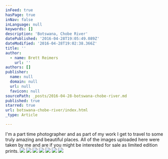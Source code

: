 ```yaml
---
inFeed: true
hasPage: true
inNav: false
inLanguage: null
keywords: []
description: 'Botswana, Chobe River'
datePublished: '2016-04-28T19:05:49.089Z'
dateModified: '2016-04-28T19:02:38.366Z'
title: ''
author:
  - name: Brett Reimers
    url: ''
authors: []
publisher:
  name: null
  domain: null
  url: null
  favicon: null
sourcePath: _posts/2016-04-28-botswana-chobe-river.md
published: true
starred: true
url: botswana-chobe-river/index.html
_type: Article

---
```

I'm a part time photographer and as part of my work I get to travel to some truly amazing and beautiful places. All of the images uploaded here were taken by me and are if you might be interested for sale as limited edition prints.
![](https://the-grid-user-content.s3-us-west-2.amazonaws.com/110d4b9e-3afd-4130-aa94-cd7e3a2767b4.jpg)
![](https://s3-us-west-2.amazonaws.com/the-grid-img/p/f38a124d0fa05261b767b71bfb621a8cb98563f1.jpg)
![](https://the-grid-user-content.s3-us-west-2.amazonaws.com/9fa0ec18-5542-43a3-a75c-67da30d822fb.jpg)
![](https://the-grid-user-content.s3-us-west-2.amazonaws.com/3e25c77d-3b9c-4775-9e4a-be526ded0275.jpg)
![](https://the-grid-user-content.s3-us-west-2.amazonaws.com/5d5b5fe0-61be-4677-bbd6-b233b0159559.jpg)
![](https://the-grid-user-content.s3-us-west-2.amazonaws.com/9d2d9f7e-7b1d-4c0d-96d8-e75e0f04515e.jpg)
![](https://the-grid-user-content.s3-us-west-2.amazonaws.com/635672fc-81b3-49ea-a04d-14c1496d43f5.jpg)